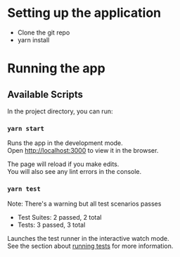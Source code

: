 # Setting up the application

* Clone the git repo
* yarn install


# Running the app


## Available Scripts

In the project directory, you can run:

### `yarn start`

Runs the app in the development mode.\
Open [http://localhost:3000](http://localhost:3000) to view it in the browser.

The page will reload if you make edits.\
You will also see any lint errors in the console.

### `yarn test`

Note: There's a warning but all test scenarios passes

* Test Suites: 2 passed, 2 total
* Tests:       3 passed, 3 total

Launches the test runner in the interactive watch mode.\
See the section about [running tests](https://facebook.github.io/create-react-app/docs/running-tests) for more information.



